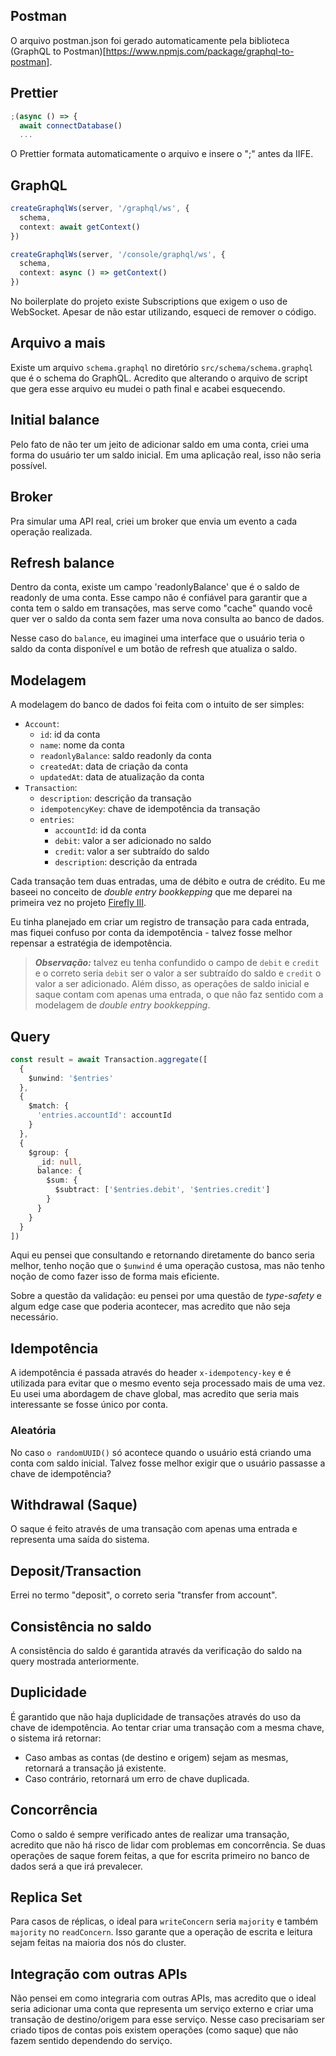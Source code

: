 ## Postman

O arquivo postman.json foi gerado automaticamente pela biblioteca 
(GraphQL to Postman)[https://www.npmjs.com/package/graphql-to-postman].

## Prettier

```ts
;(async () => {
  await connectDatabase()
  ...
```

O Prettier formata automaticamente o arquivo e insere o ";" antes da IIFE.

## GraphQL

```ts
createGraphqlWs(server, '/graphql/ws', {
  schema,
  context: await getContext()
})

createGraphqlWs(server, '/console/graphql/ws', {
  schema,
  context: async () => getContext()
})
```

No boilerplate do projeto existe Subscriptions que exigem o uso de WebSocket.
Apesar de não estar utilizando, esqueci de remover o código.

## Arquivo a mais

Existe um arquivo `schema.graphql` no diretório `src/schema/schema.graphql` 
que é o schema do GraphQL. Acredito que alterando o arquivo de script que 
gera esse arquivo eu mudei o path final e acabei esquecendo.

## Initial balance

Pelo fato de não ter um jeito de adicionar saldo em uma conta,
criei uma forma do usuário ter um saldo inicial. Em uma aplicação real, 
isso não seria possível.

## Broker

Pra simular uma API real, criei um broker que envia um evento a cada operação
realizada.

## Refresh balance

Dentro da conta, existe um campo 'readonlyBalance' que é o saldo de readonly
de uma conta. Esse campo não é confiável para garantir que a conta tem o saldo
em transações, mas serve como "cache" quando você quer ver o saldo da conta 
sem fazer uma nova consulta ao banco de dados.

Nesse caso do `balance`, eu imaginei uma interface que o usuário teria o saldo
da conta disponível e um botão de refresh que atualiza o saldo.

## Modelagem

A modelagem do banco de dados foi feita com o intuito de ser simples:

- `Account`:
  - `id`: id da conta
  - `name`: nome da conta
  - `readonlyBalance`: saldo readonly da conta
  - `createdAt`: data de criação da conta
  - `updatedAt`: data de atualização da conta
- `Transaction`:
  - `description`: descrição da transação
  - `idempotencyKey`: chave de idempotência da transação
  - `entries`: 
    - `accountId`: id da conta
    - `debit`: valor a ser adicionado no saldo
    - `credit`: valor a ser subtraído do saldo
    - `description`: descrição da entrada
  
Cada transação tem duas entradas, uma de débito e outra de crédito. Eu me baseei
no conceito de *double entry bookkepping* que me deparei na primeira vez no
projeto [Firefly III](https://www.firefly-iii.org/).

Eu tinha planejado em criar um registro de transação para cada entrada, mas
fiquei confuso por conta da idempotência - talvez fosse melhor repensar a 
estratégia de idempotência.

> **_Observação:_** talvez eu tenha confundido o campo de `debit` e `credit`
> e o correto seria `debit` ser o valor a ser subtraído do saldo e `credit` o
> valor a ser adicionado. Além disso, as operações de saldo inicial e saque
> contam com apenas uma entrada, o que não faz sentido com a modelagem
> de *double entry bookkepping*.

## Query

```ts
const result = await Transaction.aggregate([
  {
    $unwind: '$entries'
  },
  {
    $match: {
      'entries.accountId': accountId
    }
  },
  {
    $group: {
      _id: null,
      balance: {
        $sum: {
          $subtract: ['$entries.debit', '$entries.credit']
        }
      }
    }
  }
])
```

Aqui eu pensei que consultando e retornando diretamente do banco seria melhor,
tenho noção que o `$unwind` é uma operação custosa, mas não tenho noção	de como
fazer isso de forma mais eficiente.

Sobre a questão da validação: eu pensei por uma questão de *type-safety* e
algum edge case que poderia acontecer, mas acredito que não seja necessário.

## Idempotência 

A idempotência é passada através do header `x-idempotency-key` e é 
utilizada para evitar que o mesmo evento seja processado mais de uma vez. Eu
usei uma abordagem de chave global, mas acredito que seria mais interessante se 
fosse único por conta.

### Aleatória

No caso `o randomUUID()` só acontece quando o usuário está criando uma conta com
saldo inicial. Talvez fosse melhor exigir que o usuário passasse a chave de
idempotência?

## Withdrawal (Saque)

O saque é feito através de uma transação com apenas uma entrada e representa
uma saída do sistema.

## Deposit/Transaction

Errei no termo "deposit", o correto seria "transfer from account".

## Consistência no saldo

A consistência do saldo é garantida através da verificação do saldo na query
mostrada anteriormente.

## Duplicidade

É garantido que não haja duplicidade de transações através do uso da chave de
idempotência. Ao tentar criar uma transação com a mesma chave, o sistema irá
retornar:

- Caso ambas as contas (de destino e origem) sejam as mesmas, retornará a 
transação já existente.
- Caso contrário, retornará um erro de chave duplicada.

## Concorrência

Como o saldo é sempre verificado antes de realizar uma transação, acredito que 
não há risco  de lidar com problemas em concorrência. 
Se duas operações de saque forem feitas,
a que for escrita primeiro no banco de dados será a que irá prevalecer.

## Replica Set

Para casos de réplicas, o ideal para `writeConcern` seria `majority` e
também `majority` no `readConcern`. Isso garante que a operação de escrita
e leitura sejam feitas na maioria dos nós do cluster.

## Integração com outras APIs

Não pensei em como integraria com outras APIs, mas acredito que o ideal seria
adicionar uma conta que representa um serviço externo e criar uma transação
de destino/origem para esse serviço. Nesse caso precisariam ser criado tipos
de contas pois existem operações (como saque) que não fazem sentido dependendo
do serviço.
